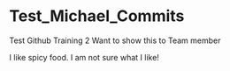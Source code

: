 # Test_Michael_Commits
Test Github Training 2
Want to show this to Team member

I like spicy food. I am not sure what I like!

